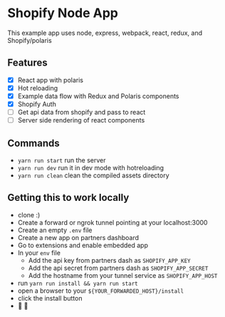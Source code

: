 # Shopify Node App

This example app uses node, express, webpack, react, redux, and Shopify/polaris

## Features
- [x] React app with polaris
- [x] Hot reloading
- [x] Example data flow with Redux and Polaris components
- [x] Shopify Auth
- [ ] Get api data from shopify and pass to react
- [ ] Server side rendering of react components

## Commands
- `yarn run start` run the server
- `yarn run dev` run it in dev mode with hotreloading
- `yarn run clean` clean the compiled assets directory

## Getting this to work locally
- clone :)
- Create a forward or ngrok tunnel pointing at your localhost:3000
- Create an empty `.env` file
- Create a new app on partners dashboard
- Go to extensions and enable embedded app
- In your `env` file
  - Add the api key from partners dash as `SHOPIFY_APP_KEY`
  - Add the api secret from partners dash as `SHOPIFY_APP_SECRET`
  - Add the hostname from your tunnel service as `SHOPIFY_APP_HOST`
- run `yarn run install && yarn run start`
- open a browser to your `${YOUR_FORWARDED_HOST}/install`
- click the install button
- 🚀 🎉
